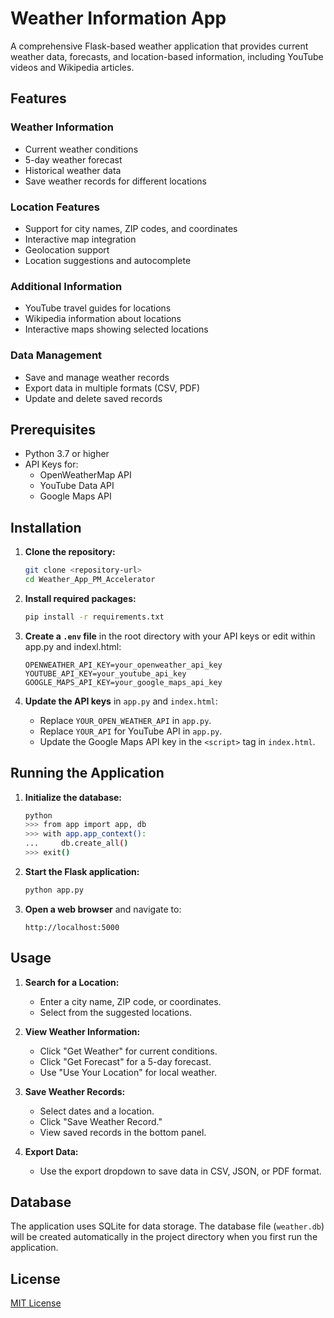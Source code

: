 # Weather Information App

A comprehensive Flask-based weather application that provides current weather data, forecasts, and location-based information, including YouTube videos and Wikipedia articles.

## Features

### Weather Information
- Current weather conditions
- 5-day weather forecast
- Historical weather data
- Save weather records for different locations

### Location Features
- Support for city names, ZIP codes, and coordinates
- Interactive map integration
- Geolocation support
- Location suggestions and autocomplete

### Additional Information
- YouTube travel guides for locations
- Wikipedia information about locations
- Interactive maps showing selected locations

### Data Management
- Save and manage weather records
- Export data in multiple formats (CSV, PDF)
- Update and delete saved records

## Prerequisites

- Python 3.7 or higher
- API Keys for:
  - OpenWeatherMap API
  - YouTube Data API
  - Google Maps API

## Installation

1. **Clone the repository:**
   ```bash
   git clone <repository-url>
   cd Weather_App_PM_Accelerator
   ```

2. **Install required packages:**
   ```bash
   pip install -r requirements.txt
   ```

3. **Create a `.env` file** in the root directory with your API keys or edit within app.py and indexl.html:
   ```env
   OPENWEATHER_API_KEY=your_openweather_api_key
   YOUTUBE_API_KEY=your_youtube_api_key
   GOOGLE_MAPS_API_KEY=your_google_maps_api_key
   ```

4. **Update the API keys** in `app.py` and `index.html`:
   - Replace `YOUR_OPEN_WEATHER_API` in `app.py`.
   - Replace `YOUR_API` for YouTube API in `app.py`.
   - Update the Google Maps API key in the `<script>` tag in `index.html`.

## Running the Application

1. **Initialize the database:**
   ```bash
   python
   >>> from app import app, db
   >>> with app.app_context():
   ...     db.create_all()
   >>> exit()
   ```

2. **Start the Flask application:**
   ```bash
   python app.py
   ```

3. **Open a web browser** and navigate to:
   ```
   http://localhost:5000
   ```

## Usage

1. **Search for a Location:**
   - Enter a city name, ZIP code, or coordinates.
   - Select from the suggested locations.

2. **View Weather Information:**
   - Click "Get Weather" for current conditions.
   - Click "Get Forecast" for a 5-day forecast.
   - Use "Use Your Location" for local weather.

3. **Save Weather Records:**
   - Select dates and a location.
   - Click "Save Weather Record."
   - View saved records in the bottom panel.

4. **Export Data:**
   - Use the export dropdown to save data in CSV, JSON, or PDF format.

## Database

The application uses SQLite for data storage. The database file (`weather.db`) will be created automatically in the project directory when you first run the application.

## License

[MIT License](LICENSE)
